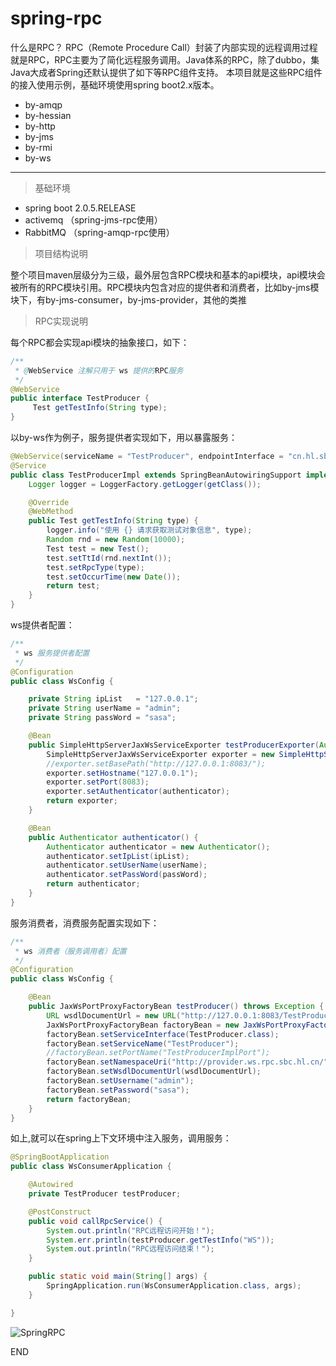 # spring-rpc
什么是RPC？
RPC（Remote Procedure Call）封装了内部实现的远程调用过程就是RPC，RPC主要为了简化远程服务调用。Java体系的RPC，除了dubbo，集Java大成者Spring还默认提供了如下等RPC组件支持。
本项目就是这些RPC组件的接入使用示例，基础环境使用spring boot2.x版本。
- by-amqp
- by-hessian
- by-http
- by-jms
- by-rmi
- by-ws

------------

> 基础环境

- spring boot 2.0.5.RELEASE
- activemq （spring-jms-rpc使用）
- RabbitMQ （spring-amqp-rpc使用）

> 项目结构说明

整个项目maven层级分为三级，最外层包含RPC模块和基本的api模块，api模块会被所有的RPC模块引用。RPC模块内包含对应的提供者和消费者，比如by-jms模块下，有by-jms-consumer，by-jms-provider，其他的类推

> RPC实现说明

每个RPC都会实现api模块的抽象接口，如下：
```java
/**
 * @WebService 注解只用于 ws 提供的RPC服务
 */
@WebService
public interface TestProducer {
     Test getTestInfo(String type);
}
```
以by-ws作为例子，服务提供者实现如下，用以暴露服务：
```java
@WebService(serviceName = "TestProducer", endpointInterface = "cn.hl.sbc.rpc.api.TestProducer")
@Service
public class TestProducerImpl extends SpringBeanAutowiringSupport implements TestProducer {
    Logger logger = LoggerFactory.getLogger(getClass());

    @Override
    @WebMethod
    public Test getTestInfo(String type) {
        logger.info("使用 {} 请求获取测试对象信息", type);
        Random rnd = new Random(10000);
        Test test = new Test();
        test.setTtId(rnd.nextInt());
        test.setRpcType(type);
        test.setOccurTime(new Date());
        return test;
    }
}
```
ws提供者配置：
```java
/**
 * ws 服务提供者配置
 */
@Configuration
public class WsConfig {

    private String ipList   = "127.0.0.1";
    private String userName = "admin";
    private String passWord = "sasa";

    @Bean
    public SimpleHttpServerJaxWsServiceExporter testProducerExporter(Authenticator authenticator) {
        SimpleHttpServerJaxWsServiceExporter exporter = new SimpleHttpServerJaxWsServiceExporter();
        //exporter.setBasePath("http://127.0.0.1:8083/");
        exporter.setHostname("127.0.0.1");
        exporter.setPort(8083);
        exporter.setAuthenticator(authenticator);
        return exporter;
    }

    @Bean
    public Authenticator authenticator() {
        Authenticator authenticator = new Authenticator();
        authenticator.setIpList(ipList);
        authenticator.setUserName(userName);
        authenticator.setPassWord(passWord);
        return authenticator;
    }
}
```
服务消费者，消费服务配置实现如下：
```java
/**
 * ws 消费者（服务调用者）配置
 */
@Configuration
public class WsConfig {

    @Bean
    public JaxWsPortProxyFactoryBean testProducer() throws Exception {
        URL wsdlDocumentUrl = new URL("http://127.0.0.1:8083/TestProducerImpl?WSDL");
        JaxWsPortProxyFactoryBean factoryBean = new JaxWsPortProxyFactoryBean();
        factoryBean.setServiceInterface(TestProducer.class);
        factoryBean.setServiceName("TestProducer");
        //factoryBean.setPortName("TestProducerImplPort");
        factoryBean.setNamespaceUri("http://provider.ws.rpc.sbc.hl.cn/");
        factoryBean.setWsdlDocumentUrl(wsdlDocumentUrl);
        factoryBean.setUsername("admin");
        factoryBean.setPassword("sasa");
        return factoryBean;
    }
}
```
如上,就可以在spring上下文环境中注入服务，调用服务：
```java
@SpringBootApplication
public class WsConsumerApplication {

    @Autowired
    private TestProducer testProducer;

    @PostConstruct
    public void callRpcService() {
        System.out.println("RPC远程访问开始！");
        System.err.println(testProducer.getTestInfo("WS"));
        System.out.println("RPC远程访问结束！");
    }

    public static void main(String[] args) {
        SpringApplication.run(WsConsumerApplication.class, args);
    }

}
```

![SpringRPC](../ox/notes/SpringRPC.png "SpringRPC")



END